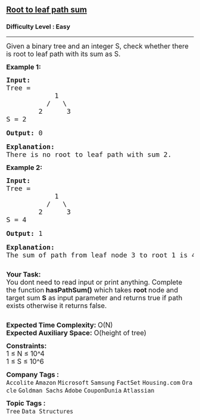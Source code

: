 <h2><a href="https://practice.geeksforgeeks.org/problems/root-to-leaf-path-sum/1?page=2&category[]=Tree&sortBy=difficulty">Root to leaf path sum</a></h2><h3>Difficulty Level : Easy</h3><hr><div class="problems_problem_content__Xm_eO"><p><span style="font-size:18px">Given a binary tree and an integer S, check whether there is root to leaf path with its sum as S.</span></p>

<p><strong><span style="font-size:18px">Example 1:</span></strong></p>

<pre><span style="font-size:18px"><strong>Input:</strong>
Tree = 
            1
          /   \
        2      3
S = 2</span>

<span style="font-size:18px"><strong>Output: </strong>0</span>

<span style="font-size:18px"><strong>Explanation:</strong>
There is no root to leaf path with sum 2.</span></pre>

<p><strong><span style="font-size:18px">Example 2:</span></strong></p>

<pre><span style="font-size:18px"><strong>Input:</strong>
Tree = 
            1
          /   \
        2      3
S = 4</span>

<span style="font-size:18px"><strong>Output:</strong> 1</span>

<span style="font-size:18px"><strong>Explanation:</strong>
The sum of path from leaf node 3 to root 1 is 4.</span></pre>

<p><br>
<span style="font-size:18px"><strong>Your Task: &nbsp;</strong><br>
You dont need to read input or print anything. Complete the function<strong> hasPathSum()</strong> which takes <strong>root </strong>node and target sum <strong>S</strong> as input parameter and returns true if path exists otherwise it returns false.</span></p>

<p><br>
<span style="font-size:18px"><strong>Expected Time Complexity: </strong>O(N)<br>
<strong>Expected Auxiliary Space:</strong> O(height of tree)</span></p>

<p><span style="font-size:18px"><strong>Constraints:</strong><br>
1 ≤ N ≤ 10^4<br>
1 ≤ S ≤ 10^6</span></p>
</div><p><span style=font-size:18px><strong>Company Tags : </strong><br><code>Accolite</code>&nbsp;<code>Amazon</code>&nbsp;<code>Microsoft</code>&nbsp;<code>Samsung</code>&nbsp;<code>FactSet</code>&nbsp;<code>Housing.com</code>&nbsp;<code>Oracle</code>&nbsp;<code>Goldman Sachs</code>&nbsp;<code>Adobe</code>&nbsp;<code>CouponDunia</code>&nbsp;<code>Atlassian</code>&nbsp;<br><p><span style=font-size:18px><strong>Topic Tags : </strong><br><code>Tree</code>&nbsp;<code>Data Structures</code>&nbsp;